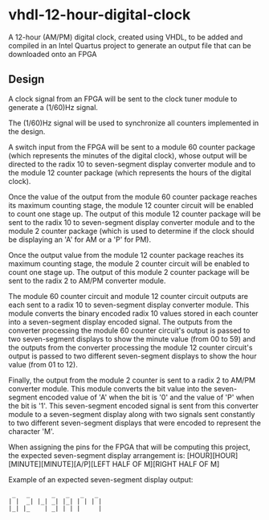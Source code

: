 # vhdl-12-hour-digital-clock
A 12-hour (AM/PM) digital clock, created using VHDL, to be added and compiled in an Intel Quartus project to generate an output file that can be downloaded onto an FPGA

## Design
A clock signal from an FPGA will be sent to the clock tuner module to generate a (1/60)Hz signal.

The (1/60)Hz signal will be used to synchronize all counters implemented in the design.

A switch input from the FPGA will be sent to a module 60 counter package (which represents the minutes of the digital clock), whose output will be directed to the radix 10 to seven-segment display converter module and to the module 12 counter package (which represents the hours of the digital clock).

Once the value of the output from the module 60 counter package reaches its maximum counting stage, the module 12 counter circuit will be enabled to count one stage up. The output of this module 12 counter package will be sent to the radix 10 to seven-segment display converter module and to the module 2 counter package (which is used to determine if the clock should be displaying an 'A' for AM or a 'P' for PM).

Once the output value from the module 12 counter package reaches its maximum counting stage, the module 2 counter circuit will be enabled to count one stage up. The output of this module 2 counter package will be sent to the radix 2 to AM/PM converter module.

The module 60 counter circuit and module 12 counter circuit outputs are each sent to a radix 10 to seven-segment display converter module. This module converts the binary encoded radix 10 values stored in each counter into a seven-segment display encoded signal. The outputs from the converter processing the module 60 counter circuit's output is passed to two seven-segment displays to show the minute value (from 00 to 59) and the outputs from the converter processing the module 12 counter circuit's output is passed to two different seven-segment displays to show the hour value (from 01 to 12).

Finally, the output from the module 2 counter is sent to a radix 2 to AM/PM converter module. This module converts the bit value into the seven-segment encoded value of 'A' when the bit is '0' and the value of 'P' when the bit is '1'. This seven-segment encoded signal is sent from this converter module to a seven-segment display along with two signals sent constantly to two different seven-segment displays that were encoded to represent the character 'M'.

When assigning the pins for the FPGA that will be computing this project, the expected seven-segment display arrangement is:
[HOUR][HOUR][MINUTE][MINUTE][A/P][LEFT HALF OF M][RIGHT HALF OF M]

Example of an expected seven-segment display output:

```
 _   _      _   _   _   _
| |  _| |_| _| |_| | | | |
|_| |_    | _| | | |     |
```
